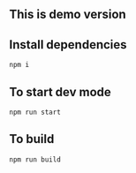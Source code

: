 ## This is demo version


## Install dependencies

```
npm i
```

## To start dev mode

```
npm run start
```

## To build

```
npm run build
```
